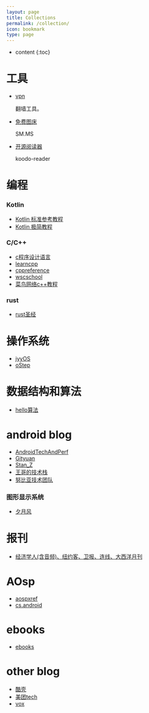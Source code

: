 ```yaml
---
layout: page
title: Collections
permalink: /collection/
icon: bookmark
type: page
---
```


* content
{:toc}

# 工具

* [vpn](https://www.xcjs123.com/)

    翻墙工具。
* [免费图床](https://smms.app/)

    SM.MS
* [开源阅读器](https://web.koodoreader.com/#/manager/home)

    koodo-reader
# 编程

### Kotlin
* [Kotlin 标准参考教程](https://www.kotlincn.net/)
* [Kotlin 极简教程](https://www.bookstack.cn/read/EasyKotlin/README.md)

### C/C++
* [c程序设计语言](https://github.com/joshuayingwhat/ebooks/blob/main/C%E7%A8%8B%E5%BA%8F%E8%AE%BE%E8%AE%A1%E8%AF%AD%E8%A8%80%EF%BC%88%E7%AC%AC2%E7%89%88%C2%B7%E6%96%B0%E7%89%88%EF%BC%89.pdf)
* [learncpp](https://www.learncpp.com/)
* [cppreference](https://zh.cppreference.com/w/%E9%A6%96%E9%A1%B5)
* [wscschool](https://www.w3cschool.cn/cpp/)
* [菜鸟网络c++教程](https://www.runoob.com/cplusplus/cpp-tutorial.html)

### rust
* [rust圣经](https://course.rs/about-book.html)

# 操作系统
* [jyyOS](https://jyywiki.cn/)
* [oStep](https://github.com/remzi-arpacidusseau/ostep-translations/tree/master/chinese)

# 数据结构和算法
* [hello算法](https://github.com/krahets/hello-algo)

# android blog #
* [AndroidTechAndPerf](https://www.androidperformance.com/)
* [Gityuan](http://gityuan.com/)
* [Stan_Z](https://www.jianshu.com/u/7f26e9b13731)
* [王哥的技术栈](https://www.jianshu.com/u/fd0b722ce11f)
* [努比亚技术团队](https://www.jianshu.com/u/167b54662111)
### 图形显示系统
* [夕月风](https://www.jianshu.com/c/6e16319d0fd2)
# 报刊 #
* [经济学人(含音频)、纽约客、卫报、连线、大西洋月刊](https://github.com/hehonghui/awesome-english-ebooks)

# AOsp #
* [aospxref](http://aospxref.com/)
* [cs.android](https://cs.android.com/android)

# ebooks #
* [ebooks](https://github.com/joshuayingwhat/ebooks)

# other blog # 
* [酷壳](https://coolshell.cn/)
* [美团tech](https://tech.meituan.com/)
* [vox](https://www.vox.com/)
